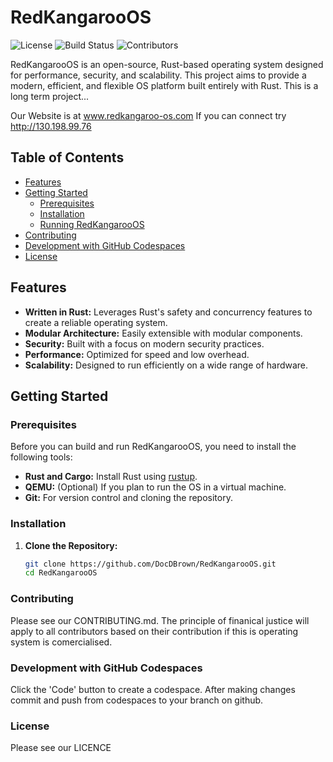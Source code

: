 # RedKangarooOS

![License](https://img.shields.io/badge/license-AGPLv3-blue)
![Build Status](https://img.shields.io/github/actions/workflow/status/DocDBrown/RedKangarooOS/build.yml)
![Contributors](https://img.shields.io/github/contributors/DocDBrown/RedKangarooOS)

RedKangarooOS is an open-source, Rust-based operating system designed for performance, security, and scalability. This project aims to provide a modern, efficient, and flexible OS platform built entirely with Rust. This is a long term project...

Our Website is at www.redkangaroo-os.com
If you can connect try http://130.198.99.76

## Table of Contents

- [Features](#features)
- [Getting Started](#getting-started)
  - [Prerequisites](#prerequisites)
  - [Installation](#installation)
  - [Running RedKangarooOS](#running-redkangarooos)
- [Contributing](#contributing)
- [Development with GitHub Codespaces](#development-with-github-codespaces)
- [License](#license)

## Features

- **Written in Rust:** Leverages Rust's safety and concurrency features to create a reliable operating system.
- **Modular Architecture:** Easily extensible with modular components.
- **Security:** Built with a focus on modern security practices.
- **Performance:** Optimized for speed and low overhead.
- **Scalability:** Designed to run efficiently on a wide range of hardware.

## Getting Started

### Prerequisites

Before you can build and run RedKangarooOS, you need to install the following tools:

- **Rust and Cargo:** Install Rust using [rustup](https://rustup.rs/).
- **QEMU:** (Optional) If you plan to run the OS in a virtual machine.
- **Git:** For version control and cloning the repository.

### Installation

1. **Clone the Repository:**
   ```bash
   git clone https://github.com/DocDBrown/RedKangarooOS.git
   cd RedKangarooOS
   ```

### Contributing

Please see our CONTRIBUTING.md. The principle of finanical justice will apply to all contributors based on their contribution if this is operating system is comercialised.

### Development with GitHub Codespaces

Click the 'Code' button to create a codespace. After making changes commit and push from codespaces to your branch on github.

### License

Please see our LICENCE
